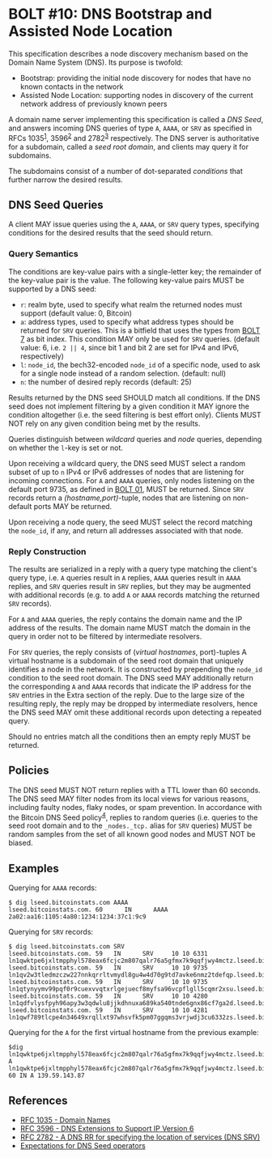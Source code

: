# BOLT #10: DNS Bootstrap and Assisted Node Location

This specification describes a node discovery mechanism based on the Domain Name System (DNS).
Its purpose is twofold:

 - Bootstrap: providing the initial node discovery for nodes that have no known contacts in the network
 - Assisted Node Location: supporting nodes in discovery of the current network address of previously known peers

A domain name server implementing this specification is called a _DNS Seed_, and answers incoming DNS queries of type `A`, `AAAA`, or `SRV` as specified in RFCs 1035<sup>[1](#ref-1)</sup>, 3596<sup>[2](#ref-2)</sup> and 2782<sup>[3](#ref-3)</sup> respectively.
The DNS server is authoritative for a subdomain, called a _seed root domain_, and clients may query it for subdomains.

The subdomains consist of a number of dot-separated _conditions_ that further narrow the desired results.

## DNS Seed Queries

A client MAY issue queries using the `A`, `AAAA`, or `SRV` query types, specifying conditions for the desired results that the seed should return.

### Query Semantics

The conditions are key-value pairs with a single-letter key; the remainder of the key-value pair is the value.
The following key-value pairs MUST be supported by a DNS seed:

 - `r`: realm byte, used to specify what realm the returned nodes must support (default value: 0, Bitcoin)
 - `a`: address types, used to specify what address types should be returned for `SRV` queries. This is a bitfield that uses the types from [BOLT 7](07-routing-gossip.md) as bit index. This condition MAY only be used for `SRV` queries. (default value: 6, i.e. `2 || 4`, since bit 1 and bit 2 are set for IPv4 and IPv6, respectively) 
 - `l`: `node_id`, the bech32-encoded `node_id` of a specific node, used to ask for a single node instead of a random selection. (default: null)
 - `n`: the number of desired reply records (default: 25)

Results returned by the DNS seed SHOULD match all conditions.
If the DNS seed does not implement filtering by a given condition it MAY ignore the condition altogether (i.e. the seed filtering is best effort only).
Clients MUST NOT rely on any given condition being met by the results.

Queries distinguish between _wildcard_ queries and _node_ queries, depending on whether the `l`-key is set or not.

Upon receiving a wildcard query, the DNS seed MUST select a random subset of up to `n` IPv4 or IPv6 addresses of nodes that are listening for incoming connections.
For `A` and `AAAA` queries, only nodes listening on the default port 9735, as defined in [BOLT 01](01-messaging.md), MUST be returned.
Since `SRV` records return a _(hostname,port)_-tuple, nodes that are listening on non-default ports MAY be returned.

Upon receiving a node query, the seed MUST select the record matching the `node_id`, if any, and return all addresses associated with that node.

### Reply Construction

The results are serialized in a reply with a query type matching the client's query type, i.e. `A` queries result in `A` replies, `AAAA` queries result in `AAAA` replies, and `SRV` queries result in `SRV` replies, but they may be augmented with additional records (e.g. to add `A` or `AAAA` records matching the returned `SRV` records).

For `A` and `AAAA` queries, the reply contains the domain name and the IP address of the results.
The domain name MUST match the domain in the query in order not to be filtered by intermediate resolvers.

For `SRV` queries, the reply consists of (_virtual hostnames_, port)-tuples
A virtual hostname is a subdomain of the seed root domain that uniquely identifies a node in the network.
It is constructed by prepending the `node_id` condition to the seed root domain.
The DNS seed MAY additionally return the corresponding `A` and `AAAA` records that indicate the IP address for the `SRV` entries in the Extra section of the reply.
Due to the large size of the resulting reply, the reply may be dropped by intermediate resolvers, hence the DNS seed MAY omit these additional records upon detecting a repeated query.

Should no entries match all the conditions then an empty reply MUST be returned.

## Policies

The DNS seed MUST NOT return replies with a TTL lower than 60 seconds.
The DNS seed MAY filter nodes from its local views for various reasons, including faulty nodes, flaky nodes, or spam prevention.
In accordance with the Bitcoin DNS Seed policy<sup>[4](#ref-4)</sup>, replies to random queries (i.e. queries to the seed root domain and to the `_nodes._tcp.` alias for `SRV` queries) MUST be random samples from the set of all known good nodes and MUST NOT be biased.

## Examples

Querying for `AAAA` records:

	$ dig lseed.bitcoinstats.com AAAA
	lseed.bitcoinstats.com. 60      IN      AAAA    2a02:aa16:1105:4a80:1234:1234:37c1:9c9

Querying for `SRV` records:

	$ dig lseed.bitcoinstats.com SRV
	lseed.bitcoinstats.com. 59   IN      SRV     10 10 6331 ln1qwktpe6jxltmpphyl578eax6fcjc2m807qalr76a5gfmx7k9qqfjwy4mctz.lseed.bitcoinstats.com.
	lseed.bitcoinstats.com. 59   IN      SRV     10 10 9735 ln1qv2w3tledmzczw227nnkqrrltvmydl8gu4w4d70g9td7avke6nmz2tdefqp.lseed.bitcoinstats.com.
	lseed.bitcoinstats.com. 59   IN      SRV     10 10 9735 ln1qtynyymv99pqf0r9cuexvvqtxrlgejuecf8myfsa96vcpflgll5cqmr2xsu.lseed.bitcoinstats.com.
	lseed.bitcoinstats.com. 59   IN      SRV     10 10 4280 ln1qdfvlysfpyh96apy3w3qdwlu8jjkdhnuxa689ka540tnde6gnx86cf7ga2d.lseed.bitcoinstats.com.
	lseed.bitcoinstats.com. 59   IN      SRV     10 10 4281 ln1qwf789tlcpe4n34649xrqllxt97whsvfk5pm07ggqms3vrjwdj3cu6332zs.lseed.bitcoinstats.com.

Querying for the `A` for the first virtual hostname from the previous example:

	$dig ln1qwktpe6jxltmpphyl578eax6fcjc2m807qalr76a5gfmx7k9qqfjwy4mctz.lseed.bitcoinstats.com A
	ln1qwktpe6jxltmpphyl578eax6fcjc2m807qalr76a5gfmx7k9qqfjwy4mctz.lseed.bitcoinstats.com. 60 IN A 139.59.143.87

## References
- <a id="ref-1">[RFC 1035 - Domain Names](https://www.ietf.org/rfc/rfc1035.txt)</a>
- <a id="ref-2">[RFC 3596 - DNS Extensions to Support IP Version 6](https://tools.ietf.org/html/rfc3596)</a>
- <a id="ref-3">[RFC 2782 - A DNS RR for specifying the location of services (DNS SRV)](https://www.ietf.org/rfc/rfc2782.txt)</a>
- <a id="ref-4">[Expectations for DNS Seed operators](https://github.com/bitcoin/bitcoin/blob/master/doc/dnsseed-policy.md)</a>
